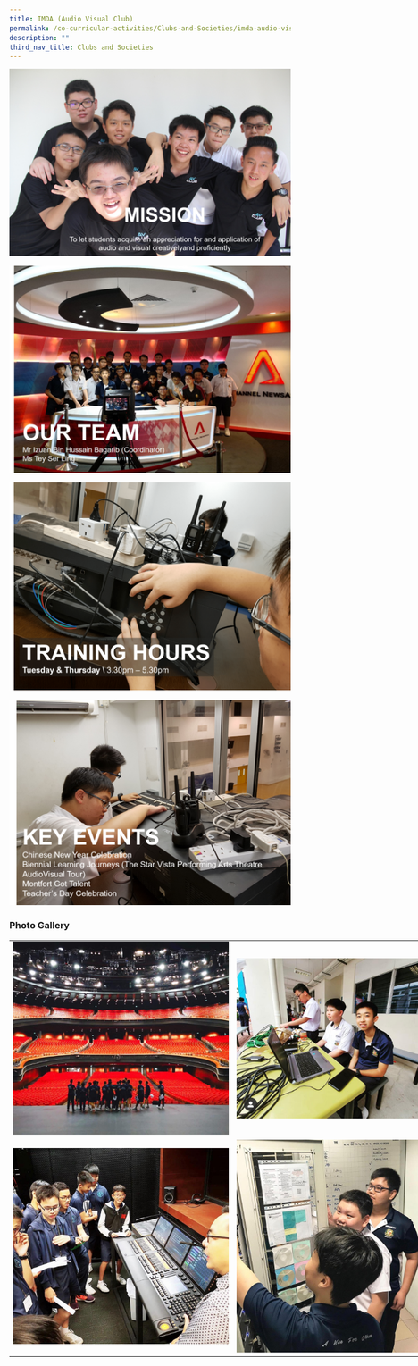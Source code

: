 ```yaml
---
title: IMDA (Audio Visual Club)
permalink: /co-curricular-activities/Clubs-and-Societies/imda-audio-visual-club/
description: ""
third_nav_title: Clubs and Societies
---
```

![](/images/av1.png)

![](/images/av2.jpeg)

![](/images/AV.png)

![](/images/av4.png)




### Photo Gallery

<table style="undefined;table-layout: fixed; width: 800px">
<colgroup>
<col style="width: 400px">
<col style="width: 400px">
</colgroup>
<tbody>
  <tr>
    <td><img src="/images/av5.jpeg"></td>
    <td><img src="/images/av6.jpeg"></td>
  </tr>
	  <tr>
    <td><img src="/images/av7.jpeg"></td>
    <td><img src="/images/av8.jpeg"></td>
  </tr>
</tbody>
</table>